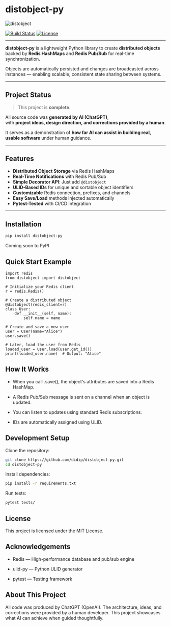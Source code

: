 # distobject-py

![distobject](https://github.com/user-attachments/assets/34fb2c63-538f-4faf-bc18-45ad7d8d5004)

[![Build Status](https://img.shields.io/github/actions/workflow/status/didip/distobject-py/python-tests.yml?branch=main)](https://github.com/didip/distobject-py/actions)
[![License](https://img.shields.io/badge/license-MIT-green.svg)](./LICENSE)

---

**distobject-py** is a lightweight Python library to create **distributed objects** backed by **Redis HashMaps** and **Redis Pub/Sub** for real-time synchronization.

Objects are automatically persisted and changes are broadcasted across instances — enabling scalable, consistent state sharing between systems.

---

## Project Status

> This project is **complete**.

All source code was **generated by AI (ChatGPT)**,  
with **project ideas, design direction, and corrections provided by a human**.

It serves as a demonstration of **how far AI can assist in building real, usable software** under human guidance.

---

## Features

- **Distributed Object Storage** via Redis HashMaps
- **Real-Time Notifications** with Redis Pub/Sub
- **Simple Decorator API**: Just add `@distobject`
- **ULID-Based IDs** for unique and sortable object identifiers
- **Customizable** Redis connection, prefixes, and channels
- **Easy Save/Load** methods injected automatically
- **Pytest-Tested** with CI/CD integration

---

## Installation

```bash
pip install distobject-py
```

Coming soon to PyPI

## Quick Start Example

```
import redis
from distobject import distobject

# Initialize your Redis client
r = redis.Redis()

# Create a distributed object
@distobject(redis_client=r)
class User:
    def __init__(self, name):
        self.name = name

# Create and save a new user
user = User(name="Alice")
user.save()

# Later, load the user from Redis
loaded_user = User.load(user.get_id())
print(loaded_user.name)  # Output: "Alice"
```

## How It Works

* When you call .save(), the object's attributes are saved into a Redis HashMap.

* A Redis Pub/Sub message is sent on a channel when an object is updated.

* You can listen to updates using standard Redis subscriptions.

* IDs are automatically assigned using ULID.

## Development Setup

Clone the repository:

```bash
git clone https://github.com/didip/distobject-py.git
cd distobject-py
```

Install dependencies:

```bash
pip install -r requirements.txt
```

Run tests:

```bash
pytest tests/
```

## License

This project is licensed under the MIT License.

## Acknowledgements

* Redis — High-performance database and pub/sub engine

* ulid-py — Python ULID generator

* pytest — Testing framework


## About This Project

All code was produced by ChatGPT (OpenAI).
The architecture, ideas, and corrections were provided by a human developer.
This project showcases what AI can achieve when guided thoughtfully.

